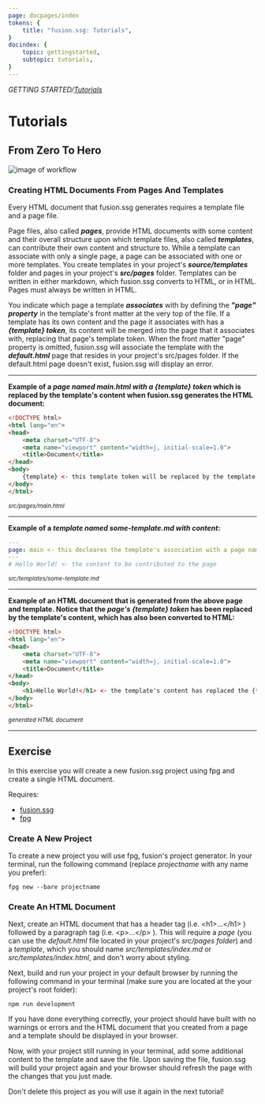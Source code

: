 ```yaml
---
page: docpages/index
tokens: {
    title: "fusion.ssg: Tutorials",
}
docindex: {
    topic: gettingstarted,
    subtopic: tutorials,
}
---
```

<em>GETTING STARTED/<a href="{baseURL}/docs/tutorials#from-zero-to-hero">Tutorials</a></em></em>

# Tutorials

## From Zero To Hero

<img src="{baseURL}/media/HTML-Document-Creation-Workflow.png" alt="image of workflow">

### Creating HTML Documents From Pages And Templates

<p class="info">Every HTML document that fusion.ssg generates requires a template file and a page file.</p>

Page files, also called ___pages___, provide HTML documents with some content and their overall structure upon which template files, also called ___templates___, can contribute their own content and structure to. While a template can associate with only a single page, a page can be associated with one or more templates.
You create templates in your project's ___source/templates___ folder and pages in your project's ___src/pages___ folder. Templates can be written in either markdown, which fusion.ssg converts to HTML, or in HTML. Pages must always be written in HTML.

You indicate which page a template ___associates___ with by defining the ___"page" property___ in the template's front matter at the very top of the file. If a template has its own content and the page it associates with has a ___&lbrace;template&rbrace; token___, its content will be merged into the page that it associates with, replacing that page's template token. When the front matter "page" property is omitted, fusion.ssg will associate the template with the ___default.html___ page that resides in your project's src/pages folder. If the default.html page doesn't exist, fusion.ssg will display an error.

----

__Example of a _page named main.html with a &lbrace;template&rbrace; token_ which is replaced by the template's content when fusion.ssg generates the HTML document:__

```html
<!DOCTYPE html>
<html lang="en">
<head>
    <meta charset="UTF-8">
    <meta name="viewport" content="width=j, initial-scale=1.0">
    <title>Document</title>
</head>
<body>
    {template} <- this template token will be replaced by the template's content
</body>
</html>
```
<small><i>src/pages/main.html</i></small>

----

__Example of a _template named some-template.md with content_:__

```yaml
---
page: main <- this decleares the template's association with a page named main.html
---
# Hello World! <- the content to be contributed to the page
```
<small><i>src/templates/some-template.md</i></small>

----

__Example of an HTML document that is generated from the above page and template. Notice that the _page's &lbrace;template&rbrace; token_ has been replaced by the template's content, which has also been converted to HTML:__

```html
<!DOCTYPE html>
<html lang="en">
<head>
    <meta charset="UTF-8">
    <meta name="viewport" content="width=j, initial-scale=1.0">
    <title>Document</title>
</head>
<body>
    <h1>Hello World!</h1> <- the template's content has replaced the {template} token
</body>
</html>
```
<small><i>generated HTML document</i></small>

----

## Exercise

In this exercise you will create a new fusion.ssg project using fpg and create a single HTML document.

Requires:
- <a href="{baseURL}/docs/v1/installation#install-fusionssg">fusion.ssg</a>
- <a href="{baseURL}/docs/v1/installation#install-fusionfpg">fpg</a>

### Create A New Project
To create a new project you will use fpg, fusion's project generator. In your terminal, run the following command (replace _projectname_ with any name you prefer):

```shell
fpg new --bare projectname
```

### Create An HTML Document
Next, create an HTML document that has a header tag (i.e. &lt;h1&gt;...&lt;/h1&gt; ) followed by a paragraph tag (i.e. &lt;p&gt;...&lt;/p&gt; ). This will require a _page_ (you can use the _default.html_ file located in your project's _src/pages folder_) and a _template_, which you should name _src/templates/index.md_ or _src/templates/index.html_, and don't worry about styling.

Next, build and run your project in your default browser by running the following command in your terminal (make sure you are located at the your project's root folder):

```shell
npm run development
```

If you have done everything correctly, your project should have built with no warnings or errors and the HTML document that you created from a page and a template should be displayed in your browser.

Now, with your project still running in your terminal, add some additional content to the template and save the file. Upon saving the file, fusion.ssg will build your project again and your browser should refresh the page with the changes that you just made.

<p class="info">Don't delete this project as you will use it again in the next tutorial!</p>
